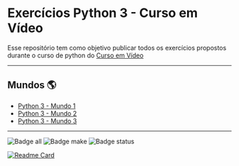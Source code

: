 # Exercícios Python 3 - Curso em Vídeo

Esse repositório tem como objetivo publicar todos os exercícios propostos durante o curso de python do [Curso em Vídeo](https://www.cursoemvideo.com/) 

***
## Mundos 🌎

* [Python 3 - Mundo 1](./Exerc%C3%ADcios/Python-3-Mundo-1/README.md) 
* [Python 3 - Mundo 2](./Exerc%C3%ADcios/Python-3-Mundo-2/README.md)
* [Python 3 - Mundo 3](./Exerc%C3%ADcios/Python-3-Mundo-3/)
***
![Badge all](https://img.shields.io/badge/Exerc%C3%ADcios%20Propostos-115-brightgreen)
![Badge make](https://img.shields.io/badge/Exerc%C3%ADcios%20Realizados-91-white)
![Badge status](https://img.shields.io/badge/Status-%20in%20progress-blue)

[![Readme Card](https://github-readme-stats.vercel.app/api/pin/?username=actunes&repo=Python-Exercicios_Curso-em-Video)](https://github.com/Actunes/Python-Exercicios_Curso-em-Video)
